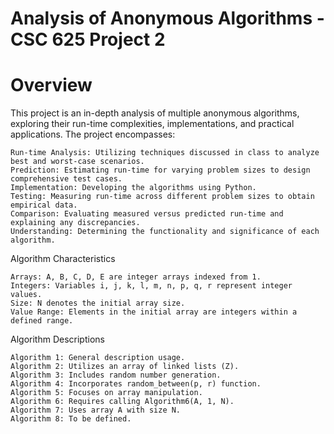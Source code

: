 # Analysis of Anonymous Algorithms - CSC 625 Project 2
# Overview

This project is an in-depth analysis of multiple anonymous algorithms, exploring their run-time complexities, implementations, and practical applications. The project encompasses:

    Run-time Analysis: Utilizing techniques discussed in class to analyze best and worst-case scenarios.
    Prediction: Estimating run-time for varying problem sizes to design comprehensive test cases.
    Implementation: Developing the algorithms using Python.
    Testing: Measuring run-time across different problem sizes to obtain empirical data.
    Comparison: Evaluating measured versus predicted run-time and explaining any discrepancies.
    Understanding: Determining the functionality and significance of each algorithm.

Algorithm Characteristics

    Arrays: A, B, C, D, E are integer arrays indexed from 1.
    Integers: Variables i, j, k, l, m, n, p, q, r represent integer values.
    Size: N denotes the initial array size.
    Value Range: Elements in the initial array are integers within a defined range.

Algorithm Descriptions

    Algorithm 1: General description usage.
    Algorithm 2: Utilizes an array of linked lists (Z).
    Algorithm 3: Includes random number generation.
    Algorithm 4: Incorporates random_between(p, r) function.
    Algorithm 5: Focuses on array manipulation.
    Algorithm 6: Requires calling Algorithm6(A, 1, N).
    Algorithm 7: Uses array A with size N.
    Algorithm 8: To be defined.
